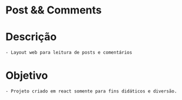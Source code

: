# Post && Comments

# Descrição
	- Layout web para leitura de posts e comentários

# Objetivo
	- Projeto criado em react somente para fins didáticos e diversão.